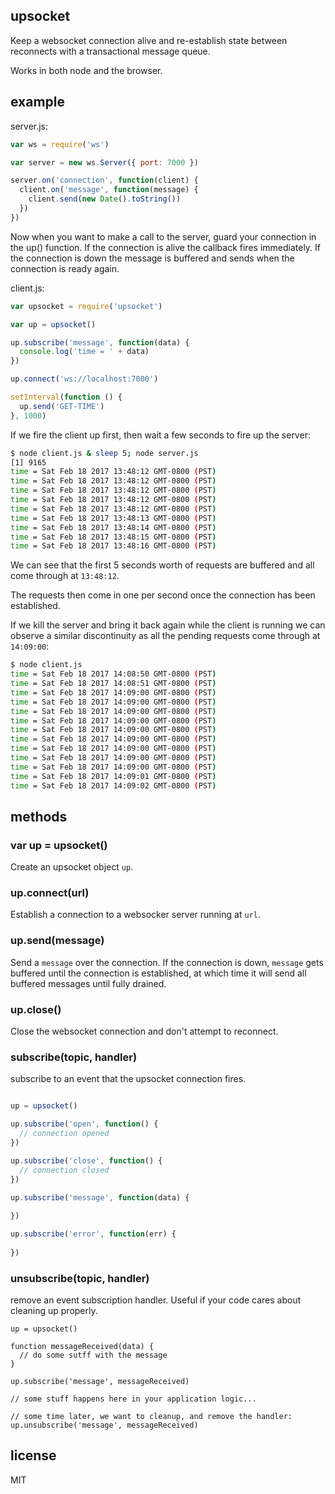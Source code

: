 ## upsocket

Keep a websocket connection alive and re-establish state between reconnects with a transactional message queue.

Works in both node and the browser.


## example

server.js:
```javascript
var ws = require('ws')

var server = new ws.Server({ port: 7000 })

server.on('connection', function(client) {
  client.on('message', function(message) {
    client.send(new Date().toString())
  })
})

```

Now when you want to make a call to the server, guard your connection in the up() function.
If the connection is alive the callback fires immediately. If the connection is down the message
is buffered and sends when the connection is ready again.


client.js:
```javascript
var upsocket = require('upsocket')

var up = upsocket()

up.subscribe('message', function(data) {
  console.log('time = ' + data)
})

up.connect('ws://localhost:7000')

setInterval(function () {
  up.send('GET-TIME')
}, 1000)

```

If we fire the client up first, then wait a few seconds to fire up the server:

```bash
$ node client.js & sleep 5; node server.js
[1] 9165
time = Sat Feb 18 2017 13:48:12 GMT-0800 (PST)
time = Sat Feb 18 2017 13:48:12 GMT-0800 (PST)
time = Sat Feb 18 2017 13:48:12 GMT-0800 (PST)
time = Sat Feb 18 2017 13:48:12 GMT-0800 (PST)
time = Sat Feb 18 2017 13:48:12 GMT-0800 (PST)
time = Sat Feb 18 2017 13:48:13 GMT-0800 (PST)
time = Sat Feb 18 2017 13:48:14 GMT-0800 (PST)
time = Sat Feb 18 2017 13:48:15 GMT-0800 (PST)
time = Sat Feb 18 2017 13:48:16 GMT-0800 (PST)
```

We can see that the first 5 seconds worth of requests are buffered and all come through at `13:48:12`.

The requests then come in one per second once the connection has been established.


If we kill the server and bring it back again while the client is running we can observe a similar 
discontinuity as all the pending requests come through at `14:09:00`:

```bash
$ node client.js 
time = Sat Feb 18 2017 14:08:50 GMT-0800 (PST)
time = Sat Feb 18 2017 14:08:51 GMT-0800 (PST)
time = Sat Feb 18 2017 14:09:00 GMT-0800 (PST)
time = Sat Feb 18 2017 14:09:00 GMT-0800 (PST)
time = Sat Feb 18 2017 14:09:00 GMT-0800 (PST)
time = Sat Feb 18 2017 14:09:00 GMT-0800 (PST)
time = Sat Feb 18 2017 14:09:00 GMT-0800 (PST)
time = Sat Feb 18 2017 14:09:00 GMT-0800 (PST)
time = Sat Feb 18 2017 14:09:00 GMT-0800 (PST)
time = Sat Feb 18 2017 14:09:00 GMT-0800 (PST)
time = Sat Feb 18 2017 14:09:00 GMT-0800 (PST)
time = Sat Feb 18 2017 14:09:01 GMT-0800 (PST)
time = Sat Feb 18 2017 14:09:02 GMT-0800 (PST)
```

## methods

### var up = upsocket()

Create an upsocket object `up`.


### up.connect(url)

Establish a connection to a websocker server running at `url`.


### up.send(message)

Send a `message` over the connection. If the connection is down, `message` gets buffered
until the connection is established, at which time it will send all buffered messages until
fully drained.


### up.close()

Close the websocket connection and don't attempt to reconnect.


### subscribe(topic, handler)

subscribe to an event that the upsocket connection fires.

```javascript

up = upsocket()

up.subscribe('open', function() {
  // connection opened
})

up.subscribe('close', function() {
  // connection closed
})

up.subscribe('message', function(data) {
  
})

up.subscribe('error', function(err) {
 
})
```


### unsubscribe(topic, handler)

remove an event subscription handler. Useful if your code cares about cleaning up properly.

```
up = upsocket()

function messageReceived(data) {
  // do some sutff with the message
}

up.subscribe('message', messageReceived)

// some stuff happens here in your application logic...

// some time later, we want to cleanup, and remove the handler:
up.unsubscribe('message', messageReceived)
```


## license

MIT
